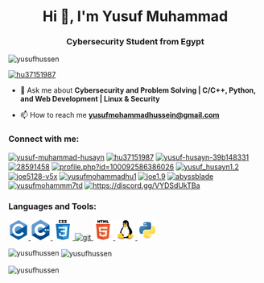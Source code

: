 <h1 align="center">Hi 👋, I'm Yusuf Muhammad</h1>
<h3 align="center">Cybersecurity Student from Egypt</h3>

<p align="left"> <img src="https://komarev.com/ghpvc/?username=yusufhussen&label=Profile%20views&color=0e75b6&style=flat" alt="yusufhussen" /> </p>

<p align="left"> <a href="https://twitter.com/hu37151987" target="blank"><img src="https://img.shields.io/twitter/follow/hu37151987?logo=twitter&style=for-the-badge" alt="hu37151987" /></a> </p>

- 💬 Ask me about **Cybersecurity and Problem Solving | C/C++, Python, and Web Development | Linux & Security**

- 📫 How to reach me **yusufmohammadhussein@gmail.com**

<h3 align="left">Connect with me:</h3>
<p align="left">
<a href="https://codepen.io/yusuf-muhammad-husayn" target="blank"><img align="center" src="https://raw.githubusercontent.com/rahuldkjain/github-profile-readme-generator/master/src/images/icons/Social/codepen.svg" alt="yusuf-muhammad-husayn" height="30" width="40" /></a>
<a href="https://twitter.com/hu37151987" target="blank"><img align="center" src="https://raw.githubusercontent.com/rahuldkjain/github-profile-readme-generator/master/src/images/icons/Social/twitter.svg" alt="hu37151987" height="30" width="40" /></a>
<a href="https://linkedin.com/in/yusuf-husayn-39b148331" target="blank"><img align="center" src="https://raw.githubusercontent.com/rahuldkjain/github-profile-readme-generator/master/src/images/icons/Social/linked-in-alt.svg" alt="yusuf-husayn-39b148331" height="30" width="40" /></a>
<a href="https://stackoverflow.com/users/28591458" target="blank"><img align="center" src="https://raw.githubusercontent.com/rahuldkjain/github-profile-readme-generator/master/src/images/icons/Social/stack-overflow.svg" alt="28591458" height="30" width="40" /></a>
<a href="https://fb.com/profile.php?id=100092586386026" target="blank"><img align="center" src="https://raw.githubusercontent.com/rahuldkjain/github-profile-readme-generator/master/src/images/icons/Social/facebook.svg" alt="profile.php?id=100092586386026" height="30" width="40" /></a>
<a href="https://instagram.com/yusuf_husayn1.2" target="blank"><img align="center" src="https://raw.githubusercontent.com/rahuldkjain/github-profile-readme-generator/master/src/images/icons/Social/instagram.svg" alt="yusuf_husayn1.2" height="30" width="40" /></a>
<a href="https://www.youtube.com/c/joe5128-v5x" target="blank"><img align="center" src="https://raw.githubusercontent.com/rahuldkjain/github-profile-readme-generator/master/src/images/icons/Social/youtube.svg" alt="joe5128-v5x" height="30" width="40" /></a>
<a href="https://www.hackerrank.com/yusufmohammadhu1" target="blank"><img align="center" src="https://raw.githubusercontent.com/rahuldkjain/github-profile-readme-generator/master/src/images/icons/Social/hackerrank.svg" alt="yusufmohammadhu1" height="30" width="40" /></a>
<a href="https://codeforces.com/profile/joe1.9" target="blank"><img align="center" src="https://raw.githubusercontent.com/rahuldkjain/github-profile-readme-generator/master/src/images/icons/Social/codeforces.svg" alt="joe1.9" height="30" width="40" /></a>
<a href="https://www.leetcode.com/abyssblade" target="blank"><img align="center" src="https://raw.githubusercontent.com/rahuldkjain/github-profile-readme-generator/master/src/images/icons/Social/leet-code.svg" alt="abyssblade" height="30" width="40" /></a>
<a href="https://auth.geeksforgeeks.org/user/yusufmohammm7td" target="blank"><img align="center" src="https://raw.githubusercontent.com/rahuldkjain/github-profile-readme-generator/master/src/images/icons/Social/geeks-for-geeks.svg" alt="yusufmohammm7td" height="30" width="40" /></a>
<a href="https://discord.gg/https://discord.gg/VYDSdUkTBa" target="blank"><img align="center" src="https://raw.githubusercontent.com/rahuldkjain/github-profile-readme-generator/master/src/images/icons/Social/discord.svg" alt="https://discord.gg/VYDSdUkTBa" height="30" width="40" /></a>
</p>

<h3 align="left">Languages and Tools:</h3>
<p align="left"> <a href="https://www.cprogramming.com/" target="_blank" rel="noreferrer"> <img src="https://raw.githubusercontent.com/devicons/devicon/master/icons/c/c-original.svg" alt="c" width="40" height="40"/> </a> <a href="https://www.w3schools.com/cpp/" target="_blank" rel="noreferrer"> <img src="https://raw.githubusercontent.com/devicons/devicon/master/icons/cplusplus/cplusplus-original.svg" alt="cplusplus" width="40" height="40"/> </a> <a href="https://www.w3schools.com/css/" target="_blank" rel="noreferrer"> <img src="https://raw.githubusercontent.com/devicons/devicon/master/icons/css3/css3-original-wordmark.svg" alt="css3" width="40" height="40"/> </a> <a href="https://git-scm.com/" target="_blank" rel="noreferrer"> <img src="https://www.vectorlogo.zone/logos/git-scm/git-scm-icon.svg" alt="git" width="40" height="40"/> </a> <a href="https://www.w3.org/html/" target="_blank" rel="noreferrer"> <img src="https://raw.githubusercontent.com/devicons/devicon/master/icons/html5/html5-original-wordmark.svg" alt="html5" width="40" height="40"/> </a> <a href="https://www.linux.org/" target="_blank" rel="noreferrer"> <img src="https://raw.githubusercontent.com/devicons/devicon/master/icons/linux/linux-original.svg" alt="linux" width="40" height="40"/> </a> <a href="https://www.python.org" target="_blank" rel="noreferrer"> <img src="https://raw.githubusercontent.com/devicons/devicon/master/icons/python/python-original.svg" alt="python" width="40" height="40"/> </a> </p>

<p><img align="left" src="https://github-readme-stats.vercel.app/api/top-langs?username=yusufhussen&show_icons=true&locale=en&layout=compact" alt="yusufhussen" /></p>

<p>&nbsp;<img align="center" src="https://github-readme-stats.vercel.app/api?username=yusufhussen&show_icons=true&locale=en" alt="yusufhussen" /></p>

<p><img align="center" src="https://github-readme-streak-stats.herokuapp.com/?user=yusufhussen&" alt="yusufhussen" /></p>
